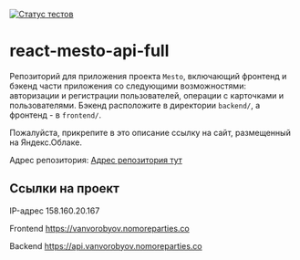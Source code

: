 [![Статус тестов](../../actions/workflows/tests.yml/badge.svg)](../../actions/workflows/tests.yml)

# react-mesto-api-full
Репозиторий для приложения проекта `Mesto`, включающий фронтенд и бэкенд части приложения со следующими возможностями: авторизации и регистрации пользователей, операции с карточками и пользователями. Бэкенд расположите в директории `backend/`, а фронтенд - в `frontend/`. 
  
Пожалуйста, прикрепите в это описание ссылку на сайт, размещенный на Яндекс.Облаке.

Адрес репозитория: [Адрес репозитория тут](https://github.com/VanVorobyov/react-mesto-api-full-gha)

## Ссылки на проект

IP-адрес 158.160.20.167

Frontend https://vanvorobyov.nomoreparties.co

Backend https://api.vanvorobyov.nomoreparties.co
